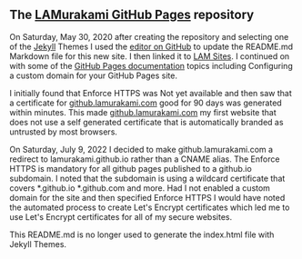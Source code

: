 ## The [LAMurakami GitHub Pages](https://lamurakami.github.io) repository

On Saturday, May 30, 2020 after creating the repository and selecting one of the [Jekyll](https://jekyllrb.com/) Themes I used the [editor on GitHub](https://github.com/LAMurakami/lamurakami.github.io/edit/master/README.md) to update the README.md Markdown file for this new site.  I then linked it to [LAM Sites](http://sites.lam1.us).  I continued on with some of the [GitHub Pages documentation](https://help.github.com/categories/github-pages-basics) topics including Configuring a custom domain for your GitHub Pages site.

I initially found that Enforce HTTPS was Not yet available and then saw that a certificate for [github.lamurakami.com](http://github.lamurakami.com) good for 90 days was generated within minutes.  This made [github.lamurakami.com](http://github.lamurakami.com) my first website that does not use a self generated certificate that is automatically branded as untrusted by most browsers.

On Saturday, July 9, 2022 I decided to make github.lamurakami.com a redirect to lamurakami.github.io rather than a CNAME alias.  The Enforce HTTPS is mandatory for all github pages published to a github.io subdomain.  I noted that the subdomain is using a wildcard certificate that covers *.github.io *.github.com and more.  Had I not enabled a custom domain for the site and then specified Enforce HTTPS I would have noted the automated process to create Let's Encrypt certificates which led me to use Let's Encrypt certificates for all of my secure websites.

This README.md is no longer used to generate the index.html file with Jekyll Themes.

